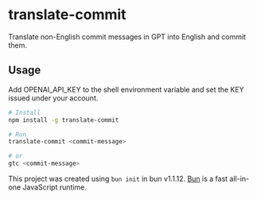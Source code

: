 # translate-commit

Translate non-English commit messages in GPT into English and commit them.

## Usage

Add OPENAI_API_KEY to the shell environment variable and set the KEY issued under your account.

```bash
# Install
npm install -g translate-commit

# Run
translate-commit <commit-message>

# or
gtc <commit-message>
```

This project was created using `bun init` in bun v1.1.12. [Bun](https://bun.sh) is a fast all-in-one JavaScript runtime.

<!--- publish command
bun build src/index.ts --outfile=dist/cli.js --minify --target=node
chmod +x dist/cli.js

npm login
npm publish --access public

-->
